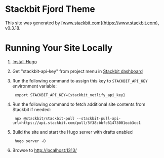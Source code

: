 # Stackbit Fjord Theme

This site was generated by [www.stackbit.com](https://www.stackbit.com), v0.3.18.

# Running Your Site Locally

1. [Install Hugo](https://gohugo.io/getting-started/quick-start/#step-1-install-hugo)

1. Get "stackbit-api-key" from project menu in [Stackbit dashboard](https://app.stackbit.com/dashboard)

1. Run the following command to assign this key to `STACKBIT_API_KEY` environment variable:

        export STACKBIT_API_KEY={stackbit_netlify_api_key}

1. Run the following command to fetch additional site contents from Stackbit if needed:

        npx @stackbit/stackbit-pull --stackbit-pull-api-url=https://api.stackbit.com/pull/5f38cbbfc61473001eab3cc1

1. Build the site and start the Hugo server with drafts enabled

        hugo server -D

1. Browse to [http://localhost:1313/](http://localhost:1313/)
